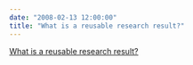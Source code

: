 ```yaml
---
date: "2008-02-13 12:00:00"
title: "What is a reusable research result?"
---
```


[What is a reusable research result?](/lemire/blog/2008/02-13-what-is-a-reusable-research-result)

